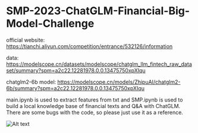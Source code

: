 # SMP-2023-ChatGLM-Financial-Big-Model-Challenge

official website: https://tianchi.aliyun.com/competition/entrance/532126/information

data: https://modelscope.cn/datasets/modelscope/chatglm_llm_fintech_raw_dataset/summary?spm=a2c22.12281978.0.0.13475750xpXIqu

chatglm2-6b model: https://modelscope.cn/models/ZhipuAI/chatglm2-6b/summary?spm=a2c22.12281978.0.0.13475750xpXIqu

main.ipynb is used to extract features from txt and SMP.ipynb is used to build a local knowledge base of financial texts and Q&A with ChatGLM. There are some bugs with the code, so please just use it as a reference.


![Alt text](https://pic4.zhimg.com/v2-ff99a0e74606c6e8633649862c750cab_r.jpg)
